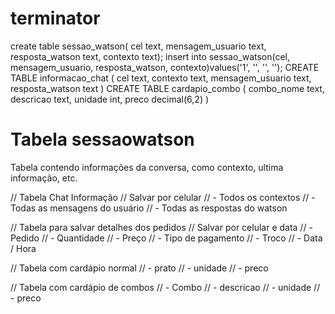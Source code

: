 # terminator
create table sessao_watson( cel text, mensagem_usuario text, resposta_watson text, contexto text);
insert into sessao_watson(cel, mensagem_usuario, resposta_watson, contexto)values('1', '', '', '');
CREATE TABLE informacao_chat (
cel text,
contexto text,
mensagem_usuario text,
resposta_watson text
)
CREATE TABLE cardapio_combo (
combo_nome text,
descricao text,
unidade int,
preco decimal(6,2)
)
# Tabela sessaowatson
Tabela contendo informações da conversa, como contexto, ultima informação, etc.

// Tabela Chat Informação
// Salvar por celular
// - Todos os contextos
// - Todas as mensagens do usuário 
// - Todas as respostas do watson

// Tabela para salvar detalhes dos pedidos
// Salvar por celular e data
// - Pedido
// - Quantidade
// - Preço
// - Tipo de pagamento
// - Troco
// - Data / Hora

// Tabela com cardápio normal
// - prato
// - unidade
// - preco

// Tabela com cardápio de combos
// - Combo
// - descricao
// - unidade
// - preco